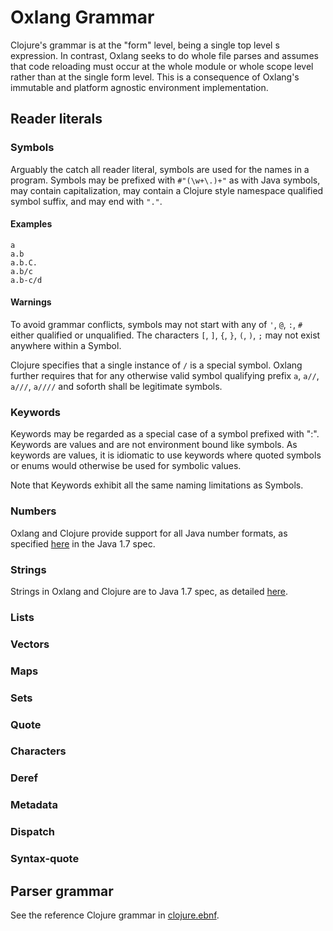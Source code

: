 # Oxlang Grammar

Clojure's grammar is at the "form" level, being a single top level s
expression. In contrast, Oxlang seeks to do whole file parses and
assumes that code reloading must occur at the whole module or whole
scope level rather than at the single form level. This is a
consequence of Oxlang's immutable and platform agnostic environment
implementation.

## Reader literals

### Symbols

Arguably the catch all reader literal, symbols are used for the names
in a program. Symbols may be prefixed with `#"(\w+\.)+"` as with Java
symbols, may contain capitalization, may contain a Clojure style
namespace qualified symbol suffix, and may end with `"."`.

#### Examples
```
a
a.b
a.b.C.
a.b/c
a.b-c/d
```

#### Warnings

To avoid grammar conflicts, symbols may not start with any of `'`,
`@`, `:`, `#` either qualified or unqualified. The characters
`[`, `]`, `{`, `}`, `(`, `)`, `;` may not exist anywhere within a
Symbol.

Clojure specifies that a single instance of `/` is a special
symbol. Oxlang further requires that for any otherwise valid symbol
qualifying prefix `a`, `a//`, `a///`, `a////` and soforth shall be
legitimate symbols.

### Keywords

Keywords may be regarded as a special case of a symbol prefixed with
":". Keywords are values and are not environment bound like
symbols. As keywords are values, it is idiomatic to use keywords where
quoted symbols or enums would otherwise be used for symbolic values.

Note that Keywords exhibit all the same naming limitations as Symbols.

### Numbers

Oxlang and Clojure provide support for all Java number formats, as
specified
[here](http://docs.oracle.com/javase/specs/jls/se7/html/jls-3.html#jls-3.10)
in the Java 1.7 spec.

### Strings

Strings in Oxlang and Clojure are to Java 1.7 spec, as detailed
[here](http://docs.oracle.com/javase/specs/jls/se7/html/jls-3.html#jls-3.10.5).

### Lists


### Vectors


### Maps


### Sets


### Quote


### Characters


### Deref


### Metadata


### Dispatch


### Syntax-quote


## Parser grammar

See the reference Clojure grammar in [clojure.ebnf](clojure.ebnf).
